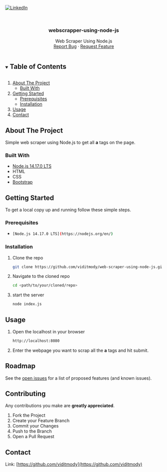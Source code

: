 [![LinkedIn][linkedin-shield]][linkedin-url]

<!-- PROJECT LOGO -->
<br />
<p align="center">
  <a href="https://github.com/viditmody/web-scraper-using-node-js">
  </a>

  <h3 align="center">webscrapper-using-node-js</h3>

  <p align="center">
    Web Scraper Using Node.js
    <br />
    <a href="https://github.com/viditmody/web-scraper-using-node-js/issues">Report Bug</a>
    ·
    <a href="https://github.com/viditmody/web-scraper-using-node-js/issues">Request Feature</a>
  </p>
</p>



<!-- TABLE OF CONTENTS -->
<details open="open">
  <summary><h2 style="display: inline-block">Table of Contents</h2></summary>
  <ol>
    <li>
      <a href="#about-the-project">About The Project</a>
      <ul>
        <li><a href="#built-with">Built With</a></li>
      </ul>
    </li>
    <li>
      <a href="#getting-started">Getting Started</a>
      <ul>
        <li><a href="#prerequisites">Prerequisites</a></li>
        <li><a href="#installation">Installation</a></li>
      </ul>
    </li>
    <li><a href="#usage">Usage</a></li>
    <li><a href="#contact">Contact</a></li>
  </ol>
</details>



<!-- ABOUT THE PROJECT -->
## About The Project
Simple web scraper using Node.js to get all **a** tags on the page.


### Built With

* [Node.js 14.17.0 LTS](https://nodejs.org/en/)
* HTML
* CSS
* [Bootstrap](https://getbootstrap.com/docs/4.6/)



<!-- GETTING STARTED -->
## Getting Started

To get a local copy up and running follow these simple steps.

### Prerequisites

*
    ```sh
    [Node.js 14.17.0 LTS](https://nodejs.org/en/)
  ```

### Installation

1. Clone the repo
   ```sh
   git clone https://github.com/viditmody/web-scraper-using-node-js.git
   ```
2. Navigate to the cloned repo
   ```sh
   cd <path/to/your/cloned/repo>
   ```
3. start the server
    ```sh
    node index.js
    ```



<!-- USAGE EXAMPLES -->
## Usage

1. Open the localhost in your browser
   ```sh
   http://localhost:8080
   ```
2. Enter the webpage you want to scrap all the **a** tags and hit submit.



<!-- ROADMAP -->
## Roadmap

See the [open issues](https://github.com/viditmody/web-scraper-using-node-js/issues) for a list of proposed features (and known issues).



<!-- CONTRIBUTING -->
## Contributing
Any contributions you make are **greatly appreciated**.

1. Fork the Project
2. Create your Feature Branch
3. Commit your Changes
4. Push to the Branch
5. Open a Pull Request



<!-- CONTACT -->
## Contact

Link: [https://github.com/viditmody](https://github.com/viditmody)


[linkedin-shield]: https://img.shields.io/badge/-LinkedIn-black.svg?style=for-the-badge&logo=linkedin&colorB=555
[linkedin-url]: https://www.linkedin.com/in/vidit-m-a85237ab/
